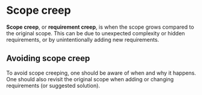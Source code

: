 # Scope creep

**Scope creep**, or **requirement creep**, is when the scope grows compared to
the original scope. This can be due to unexpected complexity or hidden
requirements, or by unintentionally adding new requirements.

## Avoiding scope creep

To avoid scope creeping, one should be aware of when and why it happens. One
should also revisit the original scope when adding or changing requirements (or
suggested solution).
